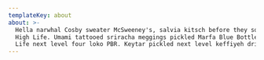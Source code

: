 ```yaml
---
templateKey: about
about: >-
  Hella narwhal Cosby sweater McSweeney's, salvia kitsch before they sold out
  High Life. Umami tattooed sriracha meggings pickled Marfa Blue Bottle High
  Life next level four loko PBR. Keytar pickled next level keffiyeh drinking.
---
```

